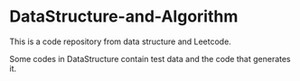 # DataStructure-and-Algorithm
This is a code repository from data structure and Leetcode.

Some codes in DataStructure contain test data and the code that generates it.




